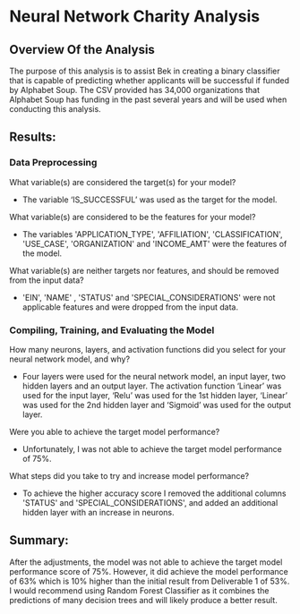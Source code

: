 # Neural Network Charity Analysis

## Overview Of the Analysis
The purpose of this analysis is to assist Bek in creating a binary classifier that is capable of predicting whether applicants will be successful if funded by Alphabet Soup. The CSV provided has 34,000 organizations that Alphabet Soup has funding in the past several years and will be used when conducting this analysis.

## Results: 

###	Data Preprocessing

What variable(s) are considered the target(s) for your model?

-	The variable ‘IS_SUCCESSFUL’ was used as the target for the  model. 

What variable(s) are considered to be the features for your model?

-	The variables 'APPLICATION_TYPE', 'AFFILIATION', 'CLASSIFICATION', 'USE_CASE', 'ORGANIZATION' and 'INCOME_AMT' were the features of the model.

What variable(s) are neither targets nor features, and should be removed from the input data?

-	'EIN', 'NAME' , 'STATUS' and 'SPECIAL_CONSIDERATIONS' were not applicable features and were dropped from the input data.

###	Compiling, Training, and Evaluating the Model

How many neurons, layers, and activation functions did you select for your neural network model, and why?

-	Four layers were used for the neural network model, an input layer, two hidden layers and an output layer. The activation function ‘Linear’ was used for the input layer, ‘Relu’ was used for the 1st hidden layer, ‘Linear’ was used for the 2nd hidden layer and ‘Sigmoid’ was used for the output layer.

Were you able to achieve the target model performance?

-	Unfortunately, I was not able to achieve the target model performance of 75%. 

What steps did you take to try and increase model performance?

- To  achieve the higher accuracy score I removed the additional columns 'STATUS' and 'SPECIAL_CONSIDERATIONS', and added an additional hidden layer with an increase in neurons.

## Summary: 

After the adjustments, the model was not able to achieve the target model performance score of 75%. However, it did achieve the model performance of 63% which is 10% higher than the initial result from Deliverable 1 of 53%. I would recommend using Random Forest Classifier as it combines the predictions of many decision trees and will likely produce a better result.
